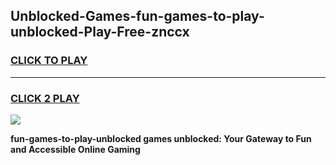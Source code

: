 
## Unblocked-Games-fun-games-to-play-unblocked-Play-Free-znccx
<h3>
<a href="https://premium76.site?title=fun-games-to-play-unblocked&ref=23A">CLICK TO PLAY</a></h3>
<hr>

<h3>
<a href="https://premium76.site?title=fun-games-to-play-unblocked&ref=23A">CLICK 2 PLAY</a>
  
</h3>

<a href="https://premium76.site?title=fun-games-to-play-unblocked&ref=23A"><img src="https://clearcache.store/games.png"></a>


**fun-games-to-play-unblocked games unblocked: Your Gateway to Fun and Accessible Online Gaming**
